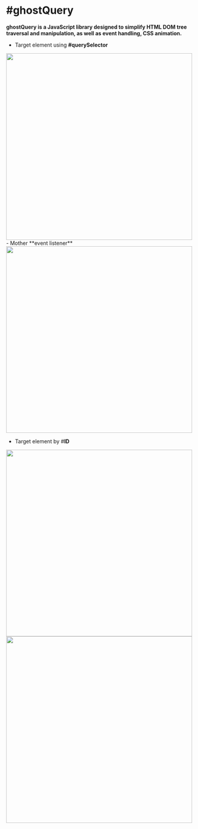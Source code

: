 # #ghostQuery

**ghostQuery is a JavaScript library designed to simplify HTML DOM tree traversal and manipulation, as well as event handling, CSS animation.**

 - Target element using **#querySelector**
 <img src="https://i.ibb.co/y8Hy1gb/carbon-3.png" height="500">
 - Mother **event listener**
 <img src="https://i.ibb.co/GdbCpK4/carbon-4.png" height="500">

 - Target element by #**ID**

 <img src="https://i.ibb.co/b7Nyg2V/carbon-5.png" height="500">

 <img src="https://t3.ftcdn.net/jpg/03/44/17/18/360_F_344171869_h3nxznW93zBoOLuMeIJ3Q3xzanFSN8vu.jpg" height="500">
